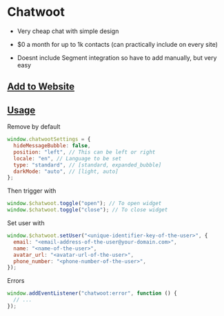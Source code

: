 # Chatwoot

- Very cheap chat with simple design

- $0 a month for up to 1k contacts (can practically include on every site)
- Doesnt include Segment integration so have to add manually, but very easy

## [Add to Website](https://www.chatwoot.com/docs/product/channels/live-chat/create-website-channel)

## [Usage](https://www.chatwoot.com/docs/product/channels/live-chat/sdk/setup)

Remove by default

```js
window.chatwootSettings = {
  hideMessageBubble: false,
  position: "left", // This can be left or right
  locale: "en", // Language to be set
  type: "standard", // [standard, expanded_bubble]
  darkMode: "auto", // [light, auto]
};
```

Then trigger with

```js
window.$chatwoot.toggle("open"); // To open widget
window.$chatwoot.toggle("close"); // To close widget
```

Set user with

```js
window.$chatwoot.setUser("<unique-identifier-key-of-the-user>", {
  email: "<email-address-of-the-user@your-domain.com>",
  name: "<name-of-the-user>",
  avatar_url: "<avatar-url-of-the-user>",
  phone_number: "<phone-number-of-the-user>",
});
```

Errors

```js
window.addEventListener("chatwoot:error", function () {
  // ...
});
```

